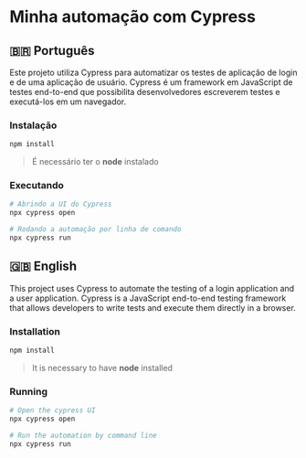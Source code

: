 # Minha automação com Cypress

## 🇧🇷 Português

Este projeto utiliza Cypress para automatizar os testes de aplicação de login e de uma aplicação de usuário. Cypress é um framework em JavaScript de testes end-to-end que possibilita desenvolvedores escreverem testes e executá-los em um navegador.

### Instalação
```bash
npm install
```
> É necessário ter o **node** instalado

### Executando
```bash
# Abrindo a UI do Cypress
npx cypress open

# Rodando a automação por linha de comando
npx cypress run
```
## 🇬🇧 English

This project uses Cypress to automate the testing of a login application and a user application. Cypress is a JavaScript end-to-end testing framework that allows developers to write tests and execute them directly in a browser.

### Installation
```bash
npm install
```
> It is necessary to have **node** installed

### Running
```bash
# Open the cypress UI
npx cypress open

# Run the automation by command line
npx cypress run
```
